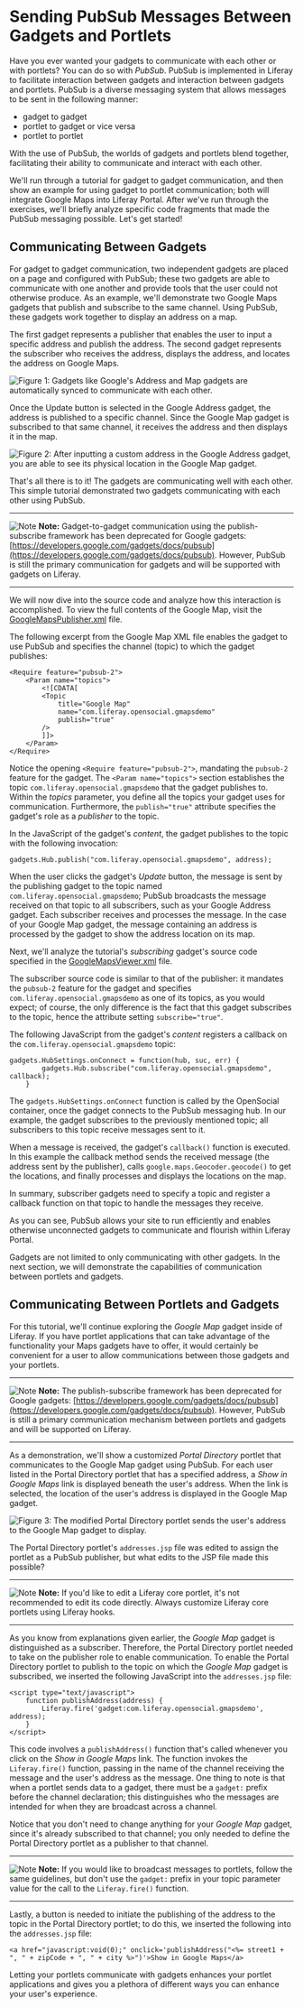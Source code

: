# Sending PubSub Messages Between Gadgets and Portlets

<!-- You can test the gadget-to-gadget tutorial using the following gadgets:
https://raw.github.com/dejuknow/opensocial-gadgets/master/GoogleMaps/GoogleMapsPublisher.xml
https://raw.github.com/dejuknow/opensocial-gadgets/master/GoogleMaps/GoogleMapsViewer.xml
-->

<!-- The Portal Directory hook required for the portlet-to-gadget tutorial is
available here:
https://github.com/liferay/liferay-docs/tree/master/develop/tutorials/code/opensoc/sending-pubsub-messages/portal-directory-hook
-->

Have you ever wanted your gadgets to communicate with each other or with
portlets? You can do so with *PubSub*. PubSub is implemented in Liferay to
facilitate interaction between gadgets and interaction between gadgets and
portlets. PubSub is a diverse messaging system that allows messages to be sent
in the following manner:

- gadget to gadget
- portlet to gadget or vice versa
- portlet to portlet

With the use of PubSub, the worlds of gadgets and portlets blend together,
facilitating their ability to communicate and interact with each other.

We'll run through a tutorial for gadget to gadget communication, and then show
an example for using gadget to portlet communication; both will integrate Google
Maps into Liferay Portal. After we've run through the exercises, we'll briefly
analyze specific code fragments that made the PubSub messaging possible. Let's
get started!

## Communicating Between Gadgets

For gadget to gadget communication, two independent gadgets are placed on a page
and configured with PubSub; these two gadgets are able to communicate with one
another and provide tools that the user could not otherwise produce. As an
example, we'll demonstrate two Google Maps gadgets that publish and subscribe to
the same channel. Using PubSub, these gadgets work together to display an
address on a map. 

<!-- Reference documentation that explains how to publish a gadget, either in
the OpenSocial learning path or additional tutorial. -Cody -->

The first gadget represents a publisher that enables the user to input a
specific address and publish the address. The second gadget represents the
subscriber who receives the address, displays the address, and locates the
address on Google Maps.

![Figure 1: Gadgets like Google's *Address* and *Map* gadgets are automatically synced to communicate with each other.](../../images/opensocial-25.png)

Once the Update button is selected in the Google Address gadget, the address is
published to a specific channel. Since the Google Map gadget is subscribed to
that same channel, it receives the address and then displays it in the map.

![Figure 2: After inputting a custom address in the Google Address gadget, you are able to see its physical location in the Google Map gadget.](../../images/opensocial-26.png)

That's all there is to it! The gadgets are communicating well with each other.
This simple tutorial demonstrated two gadgets communicating with each other
using PubSub. 

---

![Note](../../images/tip-pen-paper.png) **Note:** Gadget-to-gadget communication
using the publish-subscribe framework has been deprecated for Google gadgets:
[https://developers.google.com/gadgets/docs/pubsub](https://developers.google.com/gadgets/docs/pubsub).
However, PubSub is still the primary communication for gadgets and will be
supported with gadgets on Liferay.

---

We will now dive into the source code and analyze how this interaction is
accomplished. To view the full contents of the Google Map, visit the
[GoogleMapsPublisher.xml](https://raw.githubusercontent.com/dejuknow/opensocial-gadgets/master/GoogleMaps/GoogleMapsPublisher.xml)
file.

The following excerpt from the Google Map XML file enables the gadget to use
PubSub and specifies the channel (topic) to which the gadget publishes:

	<Require feature="pubsub-2">
		<Param name="topics">
			<![CDATA[ 
			<Topic
			    title="Google Map"
			    name="com.liferay.opensocial.gmapsdemo"
			    publish="true"
			/>
			]]>
		</Param>
	</Require>

Notice the opening `<Require feature="pubsub-2">`, mandating the `pubsub-2`
feature for the gadget. The `<Param name="topics">` section establishes the
topic `com.liferay.opensocial.gmapsdemo` that the gadget publishes to. Within
the *topics* parameter, you define all the topics your gadget uses for
communication. Furthermore, the `publish="true"` attribute specifies the
gadget's role as a *publisher* to the topic.

In the JavaScript of the gadget's *content*, the gadget publishes to the topic
with the following invocation:

	gadgets.Hub.publish("com.liferay.opensocial.gmapsdemo", address);

When the user clicks the gadget's *Update* button, the message is sent by the
publishing gadget to the topic named `com.liferay.opensocial.gmapsdemo`; PubSub
broadcasts the message received on that topic to all subscribers, such as your
Google Address gadget. Each subscriber receives and processes the message. In
the case of your Google Map gadget, the message containing an address is
processed by the gadget to show the address location on its map.

Next, we'll analyze the tutorial's *subscribing* gadget's source code specified
in the
[GoogleMapsViewer.xml](https://raw.githubusercontent.com/dejuknow/opensocial-gadgets/master/GoogleMaps/GoogleMapsViewer.xml)
file.

The subscriber source code is similar to that of the publisher: it mandates the
`pubsub-2` feature for the gadget and specifies 
`com.liferay.opensocial.gmapsdemo` as one of its topics, as you would expect; of
course, the only difference is the fact that this gadget subscribes to the
topic, hence the attribute setting `subscribe="true"`.

The following JavaScript from the gadget's *content* registers a callback on the
`com.liferay.opensocial.gmapsdemo` topic:

	gadgets.HubSettings.onConnect = function(hub, suc, err) {
            gadgets.Hub.subscribe("com.liferay.opensocial.gmapsdemo", callback);
        }

The `gadgets.HubSettings.onConnect` function is called by the OpenSocial
container, once the gadget connects to the PubSub messaging hub. In our example, 
the gadget subscribes to the previously mentioned topic; all subscribers to
this topic receive messages sent to it.

When a message is received, the gadget's `callback()` function is executed. In
this example the callback method sends the received message (the address sent
by the publisher), calls `google.maps.Geocoder.geocode()` to get the
locations, and finally processes and displays the locations on the map.

In summary, subscriber gadgets need to specify a topic and register a callback
function on that topic to handle the messages they receive.

As you can see, PubSub allows your site to run efficiently and enables otherwise
unconnected gadgets to communicate and flourish within Liferay Portal.

Gadgets are not limited to only communicating with other gadgets. In the next
section, we will demonstrate the capabilities of communication between portlets
and gadgets.

## Communicating Between Portlets and Gadgets

For this tutorial, we'll continue exploring the *Google Map* gadget inside of
Liferay. If you have portlet applications that can take advantage of the
functionality your Maps gadgets have to offer, it would certainly be convenient
for a user to allow communications between those gadgets and your portlets.

---

![Note](../../images/tip-pen-paper.png) **Note:** The publish-subscribe
framework has been deprecated for Google gadgets:
[https://developers.google.com/gadgets/docs/pubsub](https://developers.google.com/gadgets/docs/pubsub).
However, PubSub is still a primary communication mechanism between portlets and
gadgets and will be supported on Liferay.

---

As a demonstration, we'll show a customized *Portal Directory* portlet that
communicates to the Google Map gadget using PubSub. For each user listed in the
Portal Directory portlet that has a specified address, a *Show in Google Maps*
link is displayed beneath the user's address. When the link is selected, the
location of the user's address is displayed in the Google Map gadget.

![Figure 3: The modified Portal Directory portlet sends the user's address to the *Google Map* gadget to display.](../../images/opensocial-27.png)

The Portal Directory portlet's `addresses.jsp` file was edited to assign the
portlet as a PubSub publisher, but what edits to the JSP file made this
possible?

---

![Note](../../images/tip-pen-paper.png) **Note:** If you'd like to edit a
Liferay core portlet, it's not recommended to edit its code directly. Always
customize Liferay core portlets using Liferay hooks.

---

As you know from explanations given earlier, the *Google Map* gadget is
distinguished as a subscriber. Therefore, the Portal Directory portlet needed to
take on the publisher role to enable communication. To enable the Portal
Directory portlet to publish to the topic on which the *Google Map* gadget is
subscribed, we inserted the following JavaScript into the `addresses.jsp` file:

	<script type="text/javascript">
		function publishAddress(address) {
			Liferay.fire('gadget:com.liferay.opensocial.gmapsdemo', address);
		}
	</script>

This code involves a `publishAddress()` function that's called whenever you
click on the *Show in Google Maps* link. The function invokes the
`Liferay.fire()` function, passing in the name of the channel receiving the
message and the user's address as the message. One thing to note is that when a
portlet sends data to a gadget, there must be a `gadget:` prefix before the
channel declaration; this distinguishes who the messages are intended for when
they are broadcast across a channel.

Notice that you don't need to change anything for your *Google Map* gadget,
since it's already subscribed to that channel; you only needed to define the
Portal Directory portlet as a publisher to that channel.

---

![Note](../../images/tip-pen-paper.png) **Note:** If you would like to broadcast
messages to portlets, follow the same guidelines, but don't use the `gadget:`
prefix in your topic parameter value for the call to the `Liferay.fire()`
function.

---

Lastly, a button is needed to initiate the publishing of the address to the
topic in the Portal Directory portlet; to do this, we inserted the following
into the `addresses.jsp` file:

    <a href="javascript:void(0);" onclick='publishAddress("<%= street1 + ", " + zipCode + ", " + city %>")'>Show in Google Maps</a>

Letting your portlets communicate with gadgets enhances your portlet
applications and gives you a plethora of different ways you can enhance your
user's experience. 

